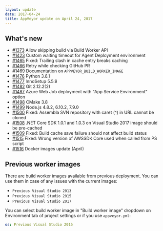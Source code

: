 ```yaml
---
layout: update
date: 2017-04-24
title: AppVeyor update on April 24, 2017
---
```


## What's new

* [#1373](https://github.com/appveyor/ci/issues/1373) Allow skipping build via Build Worker API
* [#1423](https://github.com/appveyor/ci/issues/1423) Custom waiting timeout for Agent Deployment environment
* [#1465](https://github.com/appveyor/ci/issues/1465) Fixed: Trailing slash in cache entry breaks caching
* [#1466](https://github.com/appveyor/ci/issues/1466) Retry while checking GitHub PR
* [#1469](https://github.com/appveyor/ci/issues/1469) Documentation on `APPVEYOR_BUILD_WORKER_IMAGE`
* [#1476](https://github.com/appveyor/ci/issues/1476) Python 3.6.1
* [#1477](https://github.com/appveyor/ci/issues/1477) InnoSetup 5.5.9
* [#1482](https://github.com/appveyor/ci/issues/1482) Git 2.12.2(2)
* [#1487](https://github.com/appveyor/ci/issues/1487) Azure Web Job deployment with "App Service Environment" option
* [#1498](https://github.com/appveyor/ci/issues/1498) CMake 3.8
* [#1499](https://github.com/appveyor/ci/issues/1499) Node.js 4.8.2, 6.10.2, 7.9.0
* [#1500](https://github.com/appveyor/ci/issues/1500) Fixed: Assembla SVN repository with caret (^) in URL cannot be cloned
* [#1508](https://github.com/appveyor/ci/issues/1508) .NET Core SDK 1.0.1 and 1.0.3 on Visual Studio 2017 image should be pre-cached
* [#1509](https://github.com/appveyor/ci/issues/1509) Fixed: Build cache save failure should not affect build status
* [#1515](https://github.com/appveyor/ci/issues/1515) Fixed: Wrong version of AWSSDK.Core used when called from PS script
* [#1516](https://github.com/appveyor/ci/issues/1516) Docker images update (April)

## Previous worker images

There are build worker images available from previous deployment. You can use them in case of any issues with the current images:

* `Previous Visual Studio 2013`
* `Previous Visual Studio 2015`
* `Previous Visual Studio 2017`

You can select build worker image in "Build worker image" dropdown on Environment tab of project settings or if you use `appveyor.yml`:

```yaml
os: Previous Visual Studio 2015
```

